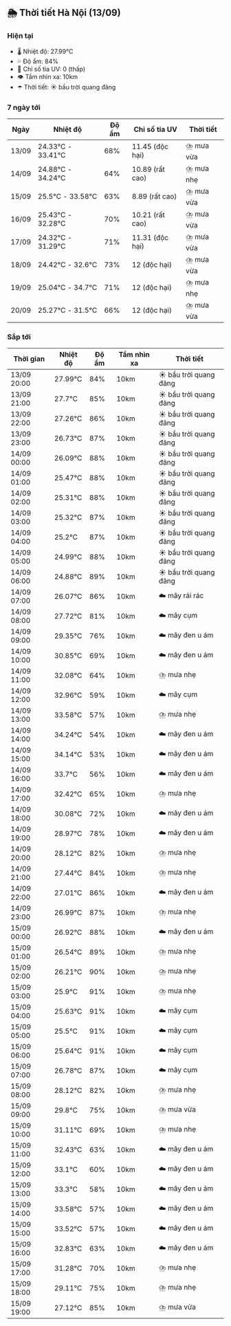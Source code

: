 ## 🌦️ Thời tiết Hà Nội (13/09)

### Hiện tại

- 🌡️ Nhiệt độ: 27.99℃
- 💦 Độ ẩm: 84%
- 🌟 Chỉ số tia UV: 0 (thấp)
- 👁️ Tầm nhìn xa: 10km
- ☂️ Thời tiết: ☀️ bầu trời quang đãng

### 7 ngày tới

| Ngày | Nhiệt độ | Độ ẩm | Chỉ số tia UV | Thời tiết |
| --- | --- | --- | --- | --- |
| 13/09 | 24.33℃ - 33.41℃ | 68% | 11.45 (độc hại) | ⛈️ mưa vừa |
| 14/09 | 24.88℃ - 34.24℃ | 64% | 10.89 (rất cao) | ⛈️ mưa nhẹ |
| 15/09 | 25.5℃ - 33.58℃ | 63% | 8.89 (rất cao) | ⛈️ mưa vừa |
| 16/09 | 25.43℃ - 32.28℃ | 70% | 10.21 (rất cao) | ⛈️ mưa vừa |
| 17/09 | 24.32℃ - 31.29℃ | 71% | 11.31 (độc hại) | ⛈️ mưa vừa |
| 18/09 | 24.42℃ - 32.6℃ | 73% | 12 (độc hại) | ⛈️ mưa vừa |
| 19/09 | 25.04℃ - 34.7℃ | 71% | 12 (độc hại) | ⛈️ mưa nhẹ |
| 20/09 | 25.27℃ - 31.5℃ | 66% | 12 (độc hại) | ⛈️ mưa vừa |

### Sắp tới

| Thời gian | Nhiệt độ | Độ ẩm | Tầm nhìn xa | Thời tiết |
| --- | --- | --- | --- | --- |
| 13/09 20:00 | 27.99℃ | 84% | 10km | ☀️ bầu trời quang đãng |
| 13/09 21:00 | 27.7℃ | 85% | 10km | ☀️ bầu trời quang đãng |
| 13/09 22:00 | 27.26℃ | 86% | 10km | ☀️ bầu trời quang đãng |
| 13/09 23:00 | 26.73℃ | 87% | 10km | ☀️ bầu trời quang đãng |
| 14/09 00:00 | 26.09℃ | 88% | 10km | ☀️ bầu trời quang đãng |
| 14/09 01:00 | 25.47℃ | 88% | 10km | ☀️ bầu trời quang đãng |
| 14/09 02:00 | 25.31℃ | 88% | 10km | ☀️ bầu trời quang đãng |
| 14/09 03:00 | 25.32℃ | 87% | 10km | ☀️ bầu trời quang đãng |
| 14/09 04:00 | 25.2℃ | 87% | 10km | ☀️ bầu trời quang đãng |
| 14/09 05:00 | 24.99℃ | 88% | 10km | ☀️ bầu trời quang đãng |
| 14/09 06:00 | 24.88℃ | 89% | 10km | ☀️ bầu trời quang đãng |
| 14/09 07:00 | 26.07℃ | 86% | 10km | ☁️ mây rải rác |
| 14/09 08:00 | 27.72℃ | 81% | 10km | ☁️ mây cụm |
| 14/09 09:00 | 29.35℃ | 76% | 10km | ☁️ mây đen u ám |
| 14/09 10:00 | 30.85℃ | 69% | 10km | ☁️ mây đen u ám |
| 14/09 11:00 | 32.08℃ | 64% | 10km | ⛈️ mưa nhẹ |
| 14/09 12:00 | 32.96℃ | 59% | 10km | ☁️ mây cụm |
| 14/09 13:00 | 33.58℃ | 57% | 10km | ⛈️ mưa nhẹ |
| 14/09 14:00 | 34.24℃ | 54% | 10km | ☁️ mây đen u ám |
| 14/09 15:00 | 34.14℃ | 53% | 10km | ☁️ mây đen u ám |
| 14/09 16:00 | 33.7℃ | 56% | 10km | ☁️ mây đen u ám |
| 14/09 17:00 | 32.42℃ | 65% | 10km | ⛈️ mưa nhẹ |
| 14/09 18:00 | 30.08℃ | 72% | 10km | ☁️ mây đen u ám |
| 14/09 19:00 | 28.97℃ | 78% | 10km | ☁️ mây đen u ám |
| 14/09 20:00 | 28.12℃ | 82% | 10km | ⛈️ mưa nhẹ |
| 14/09 21:00 | 27.44℃ | 84% | 10km | ⛈️ mưa nhẹ |
| 14/09 22:00 | 27.01℃ | 86% | 10km | ☁️ mây đen u ám |
| 14/09 23:00 | 26.99℃ | 87% | 10km | ⛈️ mưa nhẹ |
| 15/09 00:00 | 26.92℃ | 88% | 10km | ☁️ mây đen u ám |
| 15/09 01:00 | 26.54℃ | 89% | 10km | ⛈️ mưa nhẹ |
| 15/09 02:00 | 26.21℃ | 90% | 10km | ⛈️ mưa nhẹ |
| 15/09 03:00 | 25.9℃ | 91% | 10km | ⛈️ mưa nhẹ |
| 15/09 04:00 | 25.63℃ | 91% | 10km | ☁️ mây cụm |
| 15/09 05:00 | 25.5℃ | 91% | 10km | ☁️ mây cụm |
| 15/09 06:00 | 25.64℃ | 91% | 10km | ☁️ mây cụm |
| 15/09 07:00 | 26.78℃ | 87% | 10km | ☁️ mây cụm |
| 15/09 08:00 | 28.12℃ | 82% | 10km | ⛈️ mưa nhẹ |
| 15/09 09:00 | 29.8℃ | 75% | 10km | ⛈️ mưa vừa |
| 15/09 10:00 | 31.11℃ | 69% | 10km | ⛈️ mưa nhẹ |
| 15/09 11:00 | 32.43℃ | 63% | 10km | ☁️ mây đen u ám |
| 15/09 12:00 | 33.1℃ | 60% | 10km | ☁️ mây đen u ám |
| 15/09 13:00 | 33.3℃ | 58% | 10km | ☁️ mây đen u ám |
| 15/09 14:00 | 33.58℃ | 57% | 10km | ☁️ mây đen u ám |
| 15/09 15:00 | 33.52℃ | 57% | 10km | ☁️ mây đen u ám |
| 15/09 16:00 | 32.83℃ | 63% | 10km | ☁️ mây đen u ám |
| 15/09 17:00 | 31.28℃ | 70% | 10km | ⛈️ mưa nhẹ |
| 15/09 18:00 | 29.11℃ | 75% | 10km | ⛈️ mưa nhẹ |
| 15/09 19:00 | 27.12℃ | 85% | 10km | ⛈️ mưa vừa |
